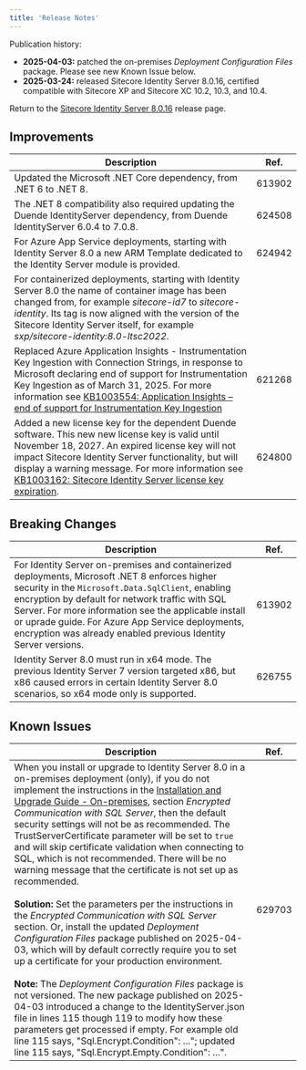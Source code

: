 ```yaml
---
title: 'Release Notes'
---
```

Publication history:
- **2025-04-03:** patched the on-premises *Deployment Configuration Files* package. Please see new Known Issue below.
- **2025-03-24:** released Sitecore Identity Server 8.0.16, certified compatible with Sitecore XP and Sitecore XC 10.2, 10.3, and 10.4.

Return to the [Sitecore Identity Server 8.0.16](/downloads/Sitecore_Identity/8x/Sitecore_Identity_Server_8016) release page.

## Improvements

| Description | Ref. |
| --- | --- |
| Updated the Microsoft .NET Core dependency, from .NET 6 to .NET 8. | 613902 |
| The .NET 8 compatibility also required updating the Duende IdentityServer dependency, from Duende IdentityServer 6.0.4 to 7.0.8. | 624508 |
| For Azure App Service deployments, starting with Identity Server 8.0 a new ARM Template dedicated to the Identity Server module is provided. | 624942 |
| For containerized deployments, starting with Identity Server 8.0 the name of container image has been changed from, for example *sitecore-id7* to *sitecore-identity*. Its tag is now aligned with the version of the Sitecore Identity Server itself, for example *sxp/sitecore-identity:8.0-ltsc2022*. |
| Replaced Azure Application Insights - Instrumentation Key Ingestion with Connection Strings, in response to Microsoft declaring end of support for Instrumentation Key Ingestion as of March 31, 2025. For more information see [KB1003554: Application Insights – end of support for Instrumentation Key Ingestion](https://support.sitecore.com/kb?id=kb_article_view&sysparm_article=KB1003554)| 621268 |
| Added a new license key for the dependent Duende software. This new new license key is valid until November 18, 2027. An expired license key will not impact Sitecore Identity Server functionality, but will display a warning message. For more information see [KB1003162: Sitecore Identity Server license key expiration](https://support.sitecore.com/kb?id=kb_article_view&sysparm_article=KB1003162). | 624800 |

## Breaking Changes

| Description | Ref. |
| --- | --- |
| For Identity Server on-premises and containerized deployments, Microsoft .NET 8 enforces higher security in the `Microsoft.Data.SqlClient`, enabling encryption by default for network traffic with SQL Server. For more information see the applicable install or uprade guide. For Azure App Service deployments, encryption was already enabled previous Identity Server versions. | 613902 |
| Identity Server 8.0 must run in x64 mode. The previous Identity Server 7 version targeted x86, but x86 caused errors in certain Identity Server 8.0 scenarios, so x64 mode only is supported. | 626755 |

## Known Issues

| Description | Ref. |
| --- | --- |
| When you install or upgrade to Identity Server 8.0 in a on-premises deployment (only), if you do not implement the instructions in the [Installation and Upgrade Guide - On-premises](https://scdp.blob.core.windows.net/downloads/Sitecore%20Identity/8x/Sitecore_Identity_Server_8016/Sitecore_Identity_Server_Installation_&_Upgrade-OnPremises-8.0.pdf), section *Encrypted Communication with SQL Server*, then the default security settings will not be as recommended. The TrustServerCertificate parameter will be set to `true` and will skip certificate validation when connecting to SQL, which is not recommended. There will be no warning message that the certificate is not set up as recommended.<br/><br/>**Solution:** Set the parameters per the instructions in the *Encrypted Communication with SQL Server* section. Or, install the updated *Deployment Configuration Files* package published on 2025-04-03, which will by default correctly require you to set up a certificate for your production environment.<br/><br/>**Note:** The *Deployment Configuration Files* package is not versioned. The new package published on 2025-04-03 introduced a change to the IdentityServer.json file in lines 115 though 119 to modify how these parameters get processed if empty. For example old line 115 says, "Sql.Encrypt.Condition": ..."; updated line 115 says, "Sql.Encrypt.Empty.Condition": ...". | 629703 |